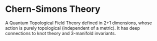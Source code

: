 # Chern-Simons Theory

A Quantum Topological Field Theory defined in 2+1 dimensions, whose action is purely topological (independent of a metric). It has deep connections to knot theory and 3-manifold invariants.